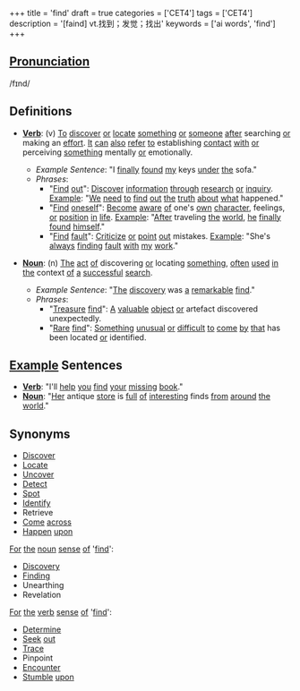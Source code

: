 +++
title = 'find'
draft = true
categories = ['CET4']
tags = ['CET4']
description = '[faind] vt.找到；发觉；找出'
keywords = ['ai words', 'find']
+++

## [Pronunciation](/post/pronunciation/)
/fɪnd/

## Definitions
- **[Verb](/post/verb/)**: (v) [To](/post/to/) [discover](/post/discover/) [or](/post/or/) [locate](/post/locate/) [something](/post/something/) [or](/post/or/) [someone](/post/someone/) [after](/post/after/) searching [or](/post/or/) making an [effort](/post/effort/). [It](/post/it/) [can](/post/can/) [also](/post/also/) [refer](/post/refer/) [to](/post/to/) establishing [contact](/post/contact/) [with](/post/with/) [or](/post/or/) perceiving [something](/post/something/) mentally [or](/post/or/) emotionally.
  - _Example Sentence_: "I [finally](/post/finally/) [found](/post/found/) [my](/post/my/) keys [under](/post/under/) [the](/post/the/) sofa."
  - _Phrases_:
    - "[Find](/post/find/) [out](/post/out/)": [Discover](/post/discover/) [information](/post/information/) [through](/post/through/) [research](/post/research/) [or](/post/or/) [inquiry](/post/inquiry/). [Example](/post/example/): "[We](/post/we/) [need](/post/need/) [to](/post/to/) [find](/post/find/) [out](/post/out/) [the](/post/the/) [truth](/post/truth/) [about](/post/about/) [what](/post/what/) happened."
    - "[Find](/post/find/) [oneself](/post/oneself/)": [Become](/post/become/) [aware](/post/aware/) [of](/post/of/) one's [own](/post/own/) [character](/post/character/), feelings, [or](/post/or/) [position](/post/position/) [in](/post/in/) [life](/post/life/). [Example](/post/example/): "[After](/post/after/) traveling [the](/post/the/) [world](/post/world/), [he](/post/he/) [finally](/post/finally/) [found](/post/found/) [himself](/post/himself/)."
    - "[Find](/post/find/) [fault](/post/fault/)": [Criticize](/post/criticize/) [or](/post/or/) [point](/post/point/) [out](/post/out/) mistakes. [Example](/post/example/): "She's [always](/post/always/) [finding](/post/finding/) [fault](/post/fault/) [with](/post/with/) [my](/post/my/) [work](/post/work/)."

- **[Noun](/post/noun/)**: (n) [The](/post/the/) [act](/post/act/) [of](/post/of/) discovering [or](/post/or/) locating [something](/post/something/), [often](/post/often/) [used](/post/used/) [in](/post/in/) [the](/post/the/) context [of](/post/of/) [a](/post/a/) [successful](/post/successful/) [search](/post/search/).
  - _Example Sentence_: "[The](/post/the/) [discovery](/post/discovery/) was [a](/post/a/) [remarkable](/post/remarkable/) [find](/post/find/)."
  - _Phrases_:
    - "[Treasure](/post/treasure/) [find](/post/find/)": [A](/post/a/) [valuable](/post/valuable/) [object](/post/object/) [or](/post/or/) artefact discovered unexpectedly.
    - "[Rare](/post/rare/) [find](/post/find/)": [Something](/post/something/) [unusual](/post/unusual/) [or](/post/or/) [difficult](/post/difficult/) [to](/post/to/) [come](/post/come/) [by](/post/by/) [that](/post/that/) has been located [or](/post/or/) identified.

## [Example](/post/example/) Sentences
- **[Verb](/post/verb/)**: "I'll [help](/post/help/) [you](/post/you/) [find](/post/find/) [your](/post/your/) [missing](/post/missing/) [book](/post/book/)."
- **[Noun](/post/noun/)**: "[Her](/post/her/) antique [store](/post/store/) is [full](/post/full/) [of](/post/of/) [interesting](/post/interesting/) finds [from](/post/from/) [around](/post/around/) [the](/post/the/) [world](/post/world/)."

## Synonyms
- [Discover](/post/discover/)
- [Locate](/post/locate/)
- [Uncover](/post/uncover/)
- [Detect](/post/detect/)
- [Spot](/post/spot/)
- [Identify](/post/identify/)
- Retrieve
- [Come](/post/come/) [across](/post/across/)
- [Happen](/post/happen/) [upon](/post/upon/)

[For](/post/for/) [the](/post/the/) [noun](/post/noun/) [sense](/post/sense/) [of](/post/of/) '[find](/post/find/)':
- [Discovery](/post/discovery/)
- [Finding](/post/finding/)
- Unearthing
- Revelation

[For](/post/for/) [the](/post/the/) [verb](/post/verb/) [sense](/post/sense/) [of](/post/of/) '[find](/post/find/)':
- [Determine](/post/determine/)
- [Seek](/post/seek/) [out](/post/out/)
- [Trace](/post/trace/)
- Pinpoint
- [Encounter](/post/encounter/)
- [Stumble](/post/stumble/) [upon](/post/upon/)
